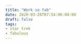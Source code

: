 ```yaml
---
title: "Work so fab"
date: 2020-03-28T07:54:06-04:00
draft: false
tags:
- star trek
- fabulous
---
```


